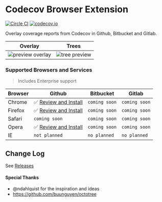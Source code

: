 Codecov Browser Extension
=========================

[![Circle CI](https://img.shields.io/circleci/project/codecov/browser-extension/master.svg)](https://circleci.com/gh/codecov/browser-extension) [![codecov.io](https://img.shields.io/codecov/c/github/codecov/browser-extension.svg)](https://codecov.io/github/codecov/browser-extension)

Overlay coverage reports from Codecov in Github, Bitbucket and Gitlab.

|                                                       **Overlay**                                                       |                                                      **Trees**                                                       |
| :---------------------------------------------------------------------------------------------------------------------: | :------------------------------------------------------------------------------------------------------------------: |
| ![preview overlay](https://cloud.githubusercontent.com/assets/2041757/6550771/026264e8-c660-11e4-8802-129e13ce18a3.png) | ![tree preview](https://cloud.githubusercontent.com/assets/2041757/7163464/c98fa58c-e35f-11e4-9623-c56425d8b046.png) |


### Supported Browsers and Services
> Includes Enterprise support

| Browser |                   Github                   |   Bitbucket   |     Gitlab    |
| ------- | ------------------------------------------ | ------------- | ------------- |
| Chrome  | :white_check_mark: [Review and Install][0] | `coming soon` | `coming soon` |
| Firefox | :white_check_mark: [Review and Install][1] | `coming soon` | `coming soon` |
| Safari  | `coming soon`                              | `coming soon` | `coming soon` |
| Opera   | :white_check_mark: [Review and Install][2] | `coming soon` | `coming soon` |
| IE      | `not planned`                              | `no planned`  | `no planned`  |

[0]: https://chrome.google.com/webstore/detail/codecov-extension/keefkhehidemnokodkdkejapdgfjmijf
[1]: https://addons.mozilla.org/en-US/firefox/addon/codecov-extension
[2]: https://addons.opera.com/en/extensions/details/codecov-extension

## Change Log
See [Releases](https://github.com/codecov/browser-extension/releases)

#### Special Thanks
- @ndahlquist for the inspiration and ideas
- https://github.com/buunguyen/octotree
